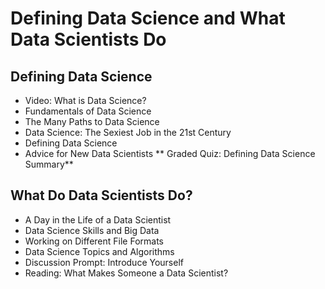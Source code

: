 # Defining Data Science and What Data Scientists Do

## Defining Data Science
- Video: What is Data Science?
- Fundamentals of Data Science
- The Many Paths to Data Science
- Data Science: The Sexiest Job in the 21st Century
- Defining Data Science
- Advice for New Data Scientists
** Graded Quiz: Defining Data Science Summary**

## What Do Data Scientists Do?
- A Day in the Life of a Data Scientist
- Data Science Skills and Big Data
- Working on Different File Formats
- Data Science Topics and Algorithms
- Discussion Prompt: Introduce Yourself
- Reading: What Makes Someone a Data Scientist?